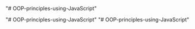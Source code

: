 "# OOP-principles-using-JavaScript" 


"# OOP-principles-using-JavaScript" 
"# OOP-principles-using-JavaScript" 
